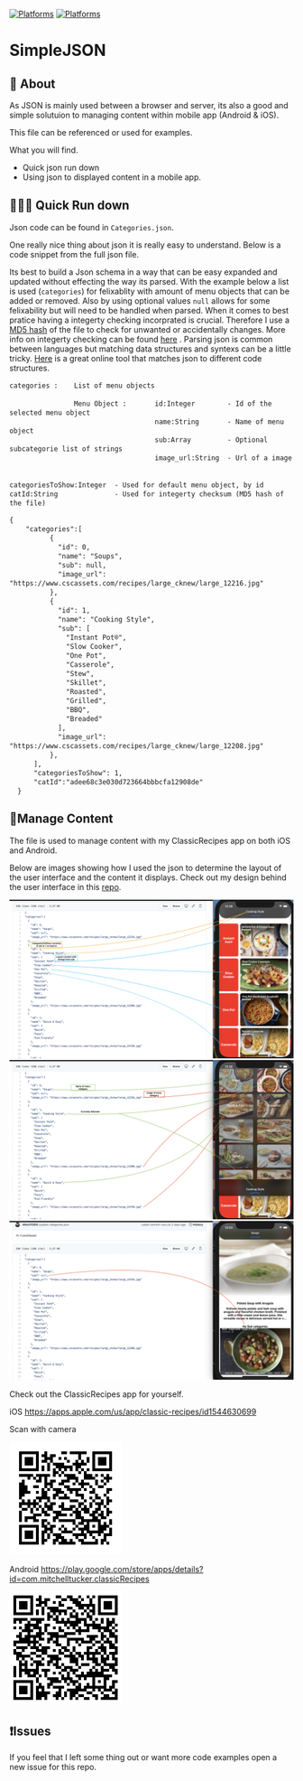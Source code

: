 
[![Platforms](https://img.shields.io/badge/Simple-JSON-brightgreen)]()
[![Platforms](https://img.shields.io/badge/License-GNU%20-blue)]()



#  SimpleJSON 


## 📑 About

As JSON is mainly used between a browser and server, its also a good and simple solutuion to managing content within mobile app (Android & iOS).

This file can be referenced or used for examples.

What you will find.
- Quick json run down
- Using json to displayed content in a mobile app.


## 🏃🏽‍♂️ Quick Run down

Json code can be found in `Categories.json`.

One really nice thing about json it is really easy to understand. Below is a code snippet from the full json file.

Its best to build a Json schema in a way that can be easy expanded and updated without effecting the way its parsed. With the example below a list is used  (`categories`)  for felixablity with amount of menu objects that can be added or removed. Also by using optional values `null` allows for some felixability but will need to be handled when parsed. When it comes to best pratice having a integerty checking incorprated is crucial. Therefore I use a [MD5 hash](https://en.wikipedia.org/wiki/MD5) of the file to check for unwanted or accidentally changes. More info on integerty checking can be found  [here](https://stackoverflow.com/questions/30610545/checking-json-file-integrity) . Parsing json is common between languages but matching data structures and syntexs can be a little tricky. [Here](https://quicktype.io/) is a great online tool that matches json to different code structures.

    categories :    List of menu objects
    
                    Menu Object :       id:Integer        - Id of the selected menu object
                                        name:String       - Name of menu object
                                        sub:Array         - Optional subcategorie list of strings 
                                        image_url:String  - Url of a image 


    categoriesToShow:Integer  - Used for default menu object, by id 
    catId:String              - Used for integerty checksum (MD5 hash of the file)


```
{
    "categories":[
          {
            "id": 0,
            "name": "Soups",
            "sub": null,
            "image_url": "https://www.cscassets.com/recipes/large_cknew/large_12216.jpg"
          },
          {
            "id": 1,
            "name": "Cooking Style",
            "sub": [
              "Instant Pot®",
              "Slow Cooker",
              "One Pot",
              "Casserole",
              "Stew",
              "Skillet",
              "Roasted",
              "Grilled",
              "BBQ",
              "Breaded"
            ],
            "image_url": "https://www.cscassets.com/recipes/large_cknew/large_12208.jpg"
          },
      ],
      "categoriesToShow": 1,
      "catId":"adee68c3e030d723664bbbcfa12908de"
  }
```
## 📱Manage Content

The file is used to manage content with my ClassicRecipes app on both iOS and Android.

Below are images showing how I used the json to determine the layout of the user interface and the content it displays. Check out my design behind the user interface in this [repo](https://github.com/MitchTODO/Recipes).

![alt text](readmeAssets/example1.png "Example 1")
![alt text](readmeAssets/example2.png "Example 2")
![alt text](readmeAssets/example3.png "Exmaple 3")


Check out the ClassicRecipes app for yourself.

iOS
https://apps.apple.com/us/app/classic-recipes/id1544630699

Scan with camera 

![alt text](readmeAssets/apple.png "Apple QR")

Android 
https://play.google.com/store/apps/details?id=com.mitchelltucker.classicRecipes

![alt text](readmeAssets/android.png "Android QR")

## ❗️Issues  

If you feel that I left some thing out or want more code examples open a new issue for this repo. 







